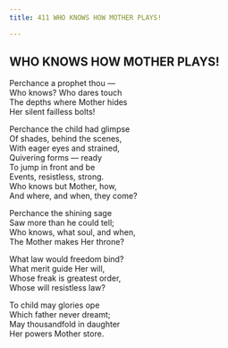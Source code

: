 ```yaml
---
title: 411 WHO KNOWS HOW MOTHER PLAYS!

---
```

  

## WHO KNOWS HOW MOTHER PLAYS!

Perchance a prophet thou —  
Who knows? Who dares touch  
The depths where Mother hides  
Her silent failless bolts!

Perchance the child had glimpse  
Of shades, behind the scenes,  
With eager eyes and strained,  
Quivering forms — ready  
To jump in front and be  
Events, resistless, strong.  
Who knows but Mother, how,  
And where, and when, they come?

Perchance the shining sage  
Saw more than he could tell;  
Who knows, what soul, and when,  
The Mother makes Her throne?

What law would freedom bind?  
What merit guide Her will,  
Whose freak is greatest order,  
Whose will resistless law?

To child may glories ope  
Which father never dreamt;  
May thousandfold in daughter  
Her powers Mother store.